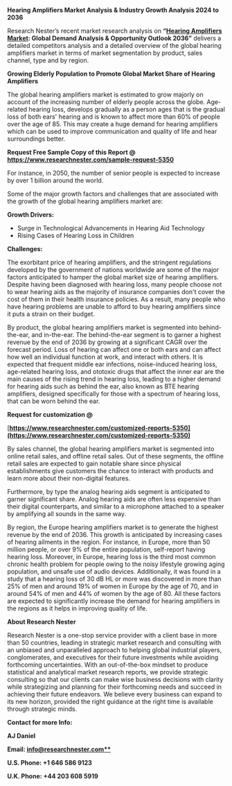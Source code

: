 ﻿**Hearing Amplifiers Market Analysis & Industry Growth Analysis 2024 to 2036**

Research Nester’s recent market research analysis on **“[Hearing Amplifiers Market](https://www.researchnester.com/reports/hearing-amplifiers-market/5350): Global Demand Analysis & Opportunity Outlook 2036”** delivers a detailed competitors analysis and a detailed overview of the global hearing amplifiers market in terms of market segmentation by product, sales channel, type and by region. 

**Growing Elderly Population to Promote Global Market Share of Hearing Amplifiers**

The global hearing amplifiers market is estimated to grow majorly on account of the increasing number of elderly people across the globe. Age-related hearing loss, develops gradually as a person ages that is the gradual loss of both ears' hearing and is known to affect more than 60% of people over the age of 85. This may create a huge demand for hearing amplifiers which can be used to improve communication and quality of life and hear surroundings better.

<a name="_hlk171071039"></a><a name="_hlk171070549"></a>**Request Free Sample Copy of this Report @ <https://www.researchnester.com/sample-request-5350>** 

For instance, in 2050, the number of senior people is expected to increase by over 1 billion around the world.

Some of the major growth factors and challenges that are associated with the growth of the global hearing amplifiers market are:

**Growth Drivers:**

- Surge in Technological Advancements in Hearing Aid Technology
- Rising Cases of Hearing Loss in Children

**Challenges:**

The exorbitant price of hearing amplifiers, and the stringent regulations developed by the government of nations worldwide are some of the major factors anticipated to hamper the global market size of hearing amplifiers. Despite having been diagnosed with hearing loss, many people choose not to wear hearing aids as the majority of insurance companies don't cover the cost of them in their health insurance policies. As a result, many people who have hearing problems are unable to afford to buy hearing amplifiers since it puts a strain on their budget.

By product, the global hearing amplifiers market is segmented into behind-the-ear, and in-the-ear. The behind-the-ear segment is to garner a highest revenue by the end of 2036 by growing at a significant CAGR over the forecast period. Loss of hearing can affect one or both ears and can affect how well an individual function at work, and interact with others. It is expected that frequent middle ear infections, noise-induced hearing loss, age-related hearing loss, and ototoxic drugs that affect the inner ear are the main causes of the rising trend in hearing loss, leading to a higher demand for hearing aids such as behind the ear, also known as BTE hearing amplifiers, designed specifically for those with a spectrum of hearing loss, that can be worn behind the ear.

<a name="_hlk155347581"></a>**Request for customization @**

[**https://www.researchnester.com/customized-reports-5350](https://www.researchnester.com/customized-reports-5350)** 

By sales channel, the global hearing amplifiers market is segmented into online retail sales, and offline retail sales. Out of these segments, the offline retail sales are expected to gain notable share since physical establishments give customers the chance to interact with products and learn more about their non-digital features. 

Furthermore, by type the analog hearing aids segment is anticipated to garner significant share. Analog hearing aids are often less expensive than their digital counterparts, and similar to a microphone attached to a speaker by amplifying all sounds in the same way.

By region, the Europe hearing amplifiers market is to generate the highest revenue by the end of 2036. This growth is anticipated by increasing cases of hearing ailments in the region. For instance, in Europe, more than 50 million people, or over 9% of the entire population, self-report having hearing loss. Moreover, in Europe, hearing loss is the third most common chronic health problem for people owing to the noisy lifestyle growing aging population, and unsafe use of audio devices. Additionally, it was found in a study that a hearing loss of 30 dB HL or more was discovered in more than 25% of men and around 19% of women in Europe by the age of 70, and in around 54% of men and 44% of women by the age of 80. All these factors are expected to significantly increase the demand for hearing amplifiers in the regions as it helps in improving quality of life.

<a name="_hlk171070200"></a>**About Research Nester**

Research Nester is a one-stop service provider with a client base in more than 50 countries, leading in strategic market research and consulting with an unbiased and unparalleled approach to helping global industrial players, conglomerates, and executives for their future investments while avoiding forthcoming uncertainties. With an out-of-the-box mindset to produce statistical and analytical market research reports, we provide strategic consulting so that our clients can make wise business decisions with clarity while strategizing and planning for their forthcoming needs and succeed in achieving their future endeavors. We believe every business can expand to its new horizon, provided the right guidance at the right time is available through strategic minds.

**Contact for more Info:**

**AJ Daniel**

**Email: [info@researchnester.com**](mailto:info@researchnester.com)**

**U.S. Phone: +1 646 586 9123** 

**U.K. Phone: +44 203 608 5919**
